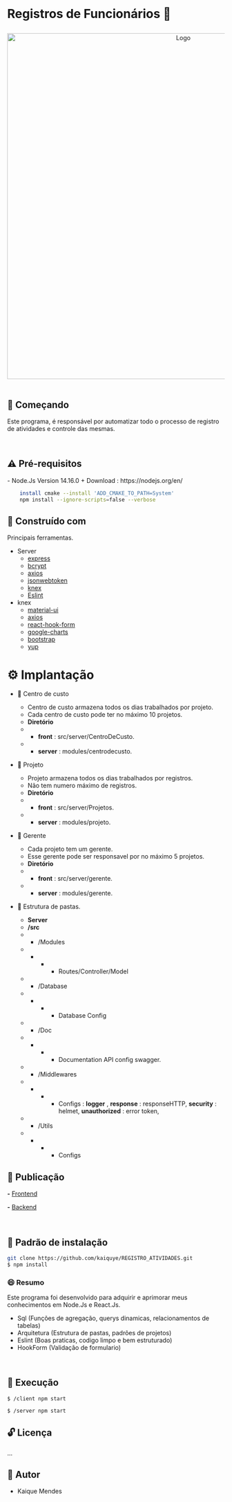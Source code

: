 <!-- PROJECT SHIELDS -->

<!-- PROJECT -->
<br />
<p align="center">
  <h1>
  
 Registros de Funcionários 🔰
    
  </h1> 
  <p align="center">
    <img src="https://user-images.githubusercontent.com/69175890/163806329-0d26a3a9-3c93-46aa-a7d4-c0801d676f08.png" width="800" alt="Logo" >
    <br />
    <br />
  </p>
</p>

<!-- ABOUT THE PROJECJ -->

## 🤔 Começando

Este programa, é responsável por automatizar todo o processo de registro de atividades e controle das mesmas.

<br />

<h2>⚠️ Pré-requisitos</h2>
- Node.Js Version 14.16.0 
+ Download : https://nodejs.org/en/

  ```bash
      install cmake --install 'ADD_CMAKE_TO_PATH=System'
      npm install --ignore-scripts=false --verbose
  ````

<h2>👷 Construído com </h2>

Principais ferramentas.

+ Server 
  + <a href="" >  express </a>
  + <a href="https://www.npmjs.com/package/bcrypt" >  bcrypt </a> 
  + <a href="https://www.npmjs.com/package/axios" >  axios </a> 
  + <a href="" > jsonwebtoken </a> 
  + <a href="https://www.npmjs.com/package/nodeailer" > knex </a> 
  + <a href="https://www.npmjs.com/package/nodemiler" > Eslint </a> 
+ knex
  + <a href="https://www.npmjs.com/package/material-ui" >  material-ui </a> 
  + <a href="https://www.npmjs.com/package/axios" >  axios </a> 
  + <a href="https://www.npmjs.com/package/nodemailer" > react-hook-form  </a> 
  + <a href="" > google-charts  </a> 
  + <a href="" > bootstrap  </a> 
  + <a href="" > yup  </a> 



<!-- Implantação -->

<h1>⚙️ Implantação </h1>

  + 📧 Centro de custo
    + Centro de custo armazena todos os dias trabalhados por projeto.
    + Cada centro de custo pode ter no máximo 10 projetos.
    + **Diretório**
    + + **front** : src/server/CentroDeCusto.
    + + **server** : modules/centrodecusto.
    
  + 📧 Projeto
    + Projeto armazena todos os dias trabalhados por registros.
    + Não tem numero máximo de registros.
    + **Diretório**
    + + **front** : src/server/Projetos.
    + + **server** : modules/projeto.
  
  + 📧 Gerente
    + Cada projeto tem um gerente. 
    + Esse gerente pode ser responsavel por no máximo 5 projetos.
    + **Diretório**
    + + **front** : src/server/gerente.
    + + **server** : modules/gerente.
   
   + 📧 Estrutura de pastas.
     + **Server**
     + **/src**
     +  + /Modules 
     + + + + Routes/Controller/Model
     + + /Database
     + + + + Database Config
     + + /Doc 
     + + + + Documentation API config swagger.
     + + /Middlewares
     + + + + Configs : **logger** , **response** : responseHTTP, **security** : helmet, **unauthorized** : error token,
     + + /Utils
      + + + + Configs
      
## 🤖 Publicação


**-** <a href="https://genteegestao.tora.com.br" target="_blank">Frontend</a>

**-** <a href="https://genteegestao.tora.com.br/api/docs" target="_blank">Backend</a>

<br />


<!-- INSTALLATION -->

## 🔨 Padrão de instalação

```bash
git clone https://github.com/kaiquye/REGISTRO_ATIVIDADES.git
$ npm install
```


### 😄 Resumo
Este programa foi desenvolvido para adquirir e aprimorar meus conhecimentos em Node.Js e React.Js.
+ Sql (Funções de agregação, querys dinamicas, relacionamentos de tabelas)
+ Arquitetura (Estrutura de pastas, padrões de projetos)
+ Eslint (Boas praticas, codigo limpo e bem estruturado) 
+ HookForm  (Validação de formulario)

<br>

<!-- SETUP -->

## 🚀 Execução

```
$ /client npm start 
```
```
$ /server npm start 
```


## 🔓 Licença
...

## 📧 Autor 
* Kaique Mendes

